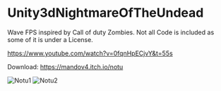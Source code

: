 # Unity3dNightmareOfTheUndead
Wave FPS inspired by Call of duty Zombies.
Not all Code is included as some of it is under a License.

https://www.youtube.com/watch?v=0fqnHpECjvY&t=55s

Download:
https://mandov4.itch.io/notu

![Notu1](https://github.com/user-attachments/assets/6516fa11-c765-4d76-9a43-69c21d54865d)
![Notu2](https://github.com/user-attachments/assets/c244cc02-01af-4651-aa9b-ec880d281247)
